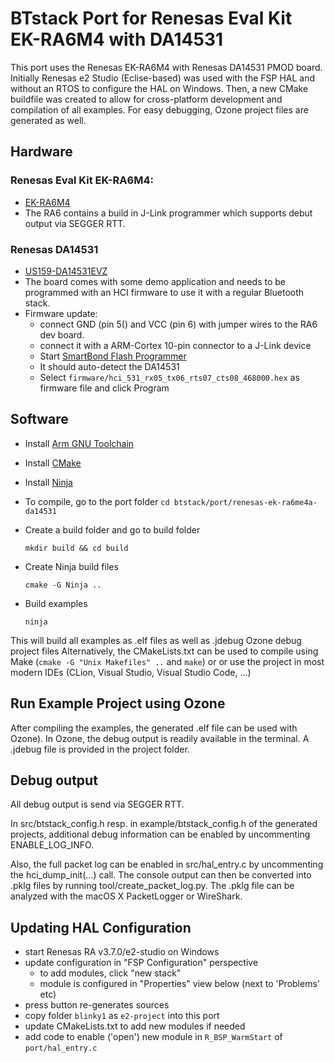 # BTstack Port for Renesas Eval Kit EK-RA6M4 with DA14531

This port uses the Renesas EK-RA6M4 with Renesas DA14531 PMOD board.
Initially Renesas e2 Studio (Eclise-based) was used with the FSP HAL and without an RTOS to configure the HAL on Windows.
Then, a new CMake buildfile was created to allow for cross-platform development and compilation of all examples.
For easy debugging, Ozone project files are generated as well.

## Hardware

### Renesas Eval Kit EK-RA6M4:
- [EK-RA6M4](https://www.renesas.com/us/en/products/microcontrollers-microprocessors/ra-cortex-m-mcus/ek-ra6m4-evaluation-kit-ra6m4-mcu-group)
- The RA6 contains a build in J-Link programmer which supports debut output via SEGGER RTT.
 
### Renesas DA14531 
- [US159-DA14531EVZ](https://www.renesas.com/cn/en/products/interface-connectivity/wireless-communications/bluetooth-low-energy/us159-da14531evz-low-power-bluetooth-pmod-board-renesas-quick-connect-iot)
- The board comes with some demo application and needs to be programmed with an HCI firmware to use it with a regular Bluetooth stack.
- Firmware update:
  - connect GND (pin 5() and VCC (pin 6) with jumper wires to the RA6 dev board. 
  - connect it with a ARM-Cortex 10-pin connector to a J-Link device
  - Start [SmartBond Flash Programmer](https://www.renesas.com/kr/en/software-tool/smartbond-flash-programmer)
  - It should auto-detect the DA14531
  - Select `firmware/hci_531_rx05_tx06_rts07_cts08_468000.hex` as firmware file and click Program

## Software

- Install [Arm GNU Toolchain](https://developer.arm.com/Tools%20and%20Software/GNU%20Toolchain)
- Install [CMake](https://cmake.org)
- Install [Ninja](https://ninja-build.org)
- To compile, go to the port folder
    `cd btstack/port/renesas-ek-ra6me4a-da14531`

- Create a build folder and go to build folder

    `mkdir build && cd build`

- Create Ninja build files

   `cmake -G Ninja ..`

- Build examples

    `ninja`

This will build all examples as .elf files as well as .jdebug Ozone debug project files
Alternatively, the CMakeLists.txt can be used to compile using Make (`cmake -G "Unix Makefiles" ..` and `make`) or
or use the project in most modern IDEs (CLion, Visual Studio, Visual Studio Code, ...)

## Run Example Project using Ozone

After compiling the examples, the generated .elf file can be used with Ozone).
In Ozone, the debug output is readily available in the terminal. A .jdebug file is provided in the project folder.

## Debug output

All debug output is send via SEGGER RTT.

In src/btstack_config.h resp. in example/btstack_config.h of the generated projects, additional debug information can be enabled by uncommenting ENABLE_LOG_INFO.

Also, the full packet log can be enabled in src/hal_entry.c by uncommenting the hci_dump_init(...) call.
The console output can then be converted into .pklg files by running tool/create_packet_log.py. The .pklg file can be
analyzed with the macOS X PacketLogger or WireShark.

## Updating HAL Configuration
- start Renesas RA v3.7.0/e2-studio on Windows
- update configuration in "FSP Configuration" perspective
    - to add modules, click "new stack"
    - module is configured in "Properties" view below (next to 'Problems' etc)
- press button re-generates sources
- copy folder `blinky1` as `e2-project` into this port
- update CMakeLists.txt to add new modules if needed
- add code to enable ('open') new module in `R_BSP_WarmStart` of `port/hal_entry.c`